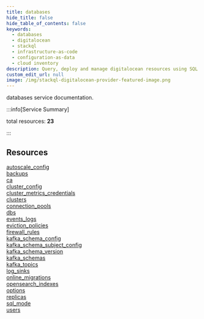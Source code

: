 ```yaml
---
title: databases
hide_title: false
hide_table_of_contents: false
keywords:
  - databases
  - digitalocean
  - stackql
  - infrastructure-as-code
  - configuration-as-data
  - cloud inventory
description: Query, deploy and manage digitalocean resources using SQL
custom_edit_url: null
image: /img/stackql-digitalocean-provider-featured-image.png
---
```


databases service documentation.

:::info[Service Summary]

total resources: __23__  

:::

## Resources
<div class="row">
<div class="providerDocColumn">
<a href="/services/databases/autoscale_config/">autoscale_config</a><br />
<a href="/services/databases/backups/">backups</a><br />
<a href="/services/databases/ca/">ca</a><br />
<a href="/services/databases/cluster_config/">cluster_config</a><br />
<a href="/services/databases/cluster_metrics_credentials/">cluster_metrics_credentials</a><br />
<a href="/services/databases/clusters/">clusters</a><br />
<a href="/services/databases/connection_pools/">connection_pools</a><br />
<a href="/services/databases/dbs/">dbs</a><br />
<a href="/services/databases/events_logs/">events_logs</a><br />
<a href="/services/databases/eviction_policies/">eviction_policies</a><br />
<a href="/services/databases/firewall_rules/">firewall_rules</a><br />
<a href="/services/databases/kafka_schema_config/">kafka_schema_config</a>
</div>
<div class="providerDocColumn">
<a href="/services/databases/kafka_schema_subject_config/">kafka_schema_subject_config</a><br />
<a href="/services/databases/kafka_schema_version/">kafka_schema_version</a><br />
<a href="/services/databases/kafka_schemas/">kafka_schemas</a><br />
<a href="/services/databases/kafka_topics/">kafka_topics</a><br />
<a href="/services/databases/log_sinks/">log_sinks</a><br />
<a href="/services/databases/online_migrations/">online_migrations</a><br />
<a href="/services/databases/opensearch_indexes/">opensearch_indexes</a><br />
<a href="/services/databases/options/">options</a><br />
<a href="/services/databases/replicas/">replicas</a><br />
<a href="/services/databases/sql_mode/">sql_mode</a><br />
<a href="/services/databases/users/">users</a>
</div>
</div>